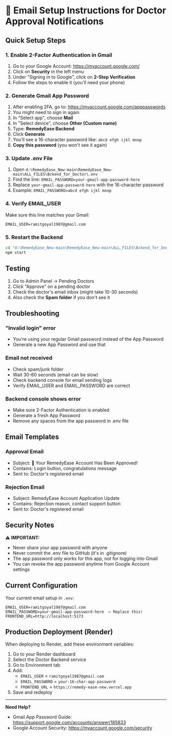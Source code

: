 # 📧 Email Setup Instructions for Doctor Approval Notifications

## Quick Setup Steps

### 1. Enable 2-Factor Authentication in Gmail
1. Go to your Google Account: https://myaccount.google.com/
2. Click on **Security** in the left menu
3. Under "Signing in to Google", click on **2-Step Verification**
4. Follow the steps to enable it (you'll need your phone)

### 2. Generate Gmail App Password
1. After enabling 2FA, go to: https://myaccount.google.com/apppasswords
2. You might need to sign in again
3. In "Select app", choose **Mail**
4. In "Select device", choose **Other (Custom name)**
5. Type: **RemedyEase Backend**
6. Click **Generate**
7. You'll see a 16-character password like: `abcd efgh ijkl mnop`
8. **Copy this password** (you won't see it again)

### 3. Update .env File
1. Open `d:\RemedyEase_New-main\RemedyEase_New-main\ALL_FILES\Bckend_for_Doctor\.env`
2. Find the line: `EMAIL_PASSWORD=your-gmail-app-password-here`
3. Replace `your-gmail-app-password-here` with the 16-character password
4. Example: `EMAIL_PASSWORD=abcd efgh ijkl mnop`

### 4. Verify EMAIL_USER
Make sure this line matches your Gmail:
```
EMAIL_USER=ramitgoyal1987@gmail.com
```

### 5. Restart the Backend
```bash
cd "d:\RemedyEase_New-main\RemedyEase_New-main\ALL_FILES\Bckend_for_Doctor"
npm start
```

## Testing

1. Go to Admin Panel → Pending Doctors
2. Click "Approve" on a pending doctor
3. Check the doctor's email inbox (might take 10-30 seconds)
4. Also check the **Spam folder** if you don't see it

## Troubleshooting

### "Invalid login" error
- You're using your regular Gmail password instead of the App Password
- Generate a new App Password and use that

### Email not received
- Check spam/junk folder
- Wait 30-60 seconds (email can be slow)
- Check backend console for email sending logs
- Verify EMAIL_USER and EMAIL_PASSWORD are correct

### Backend console shows error
- Make sure 2-Factor Authentication is enabled
- Generate a fresh App Password
- Remove any spaces from the app password in .env file

## Email Templates

### Approval Email
- Subject: 🎉 Your RemedyEase Account Has Been Approved!
- Contains: Login button, congratulations message
- Sent to: Doctor's registered email

### Rejection Email
- Subject: RemedyEase Account Application Update
- Contains: Rejection reason, contact support button
- Sent to: Doctor's registered email

## Security Notes

⚠️ **IMPORTANT:**
- Never share your app password with anyone
- Never commit the .env file to GitHub (it's in .gitignore)
- The app password only works for this app, not for logging into Gmail
- You can revoke the app password anytime from Google Account settings

## Current Configuration

Your current email setup in `.env`:
```
EMAIL_USER=ramitgoyal1987@gmail.com
EMAIL_PASSWORD=your-gmail-app-password-here  ← Replace this!
FRONTEND_URL=http://localhost:5173
```

## Production Deployment (Render)

When deploying to Render, add these environment variables:
1. Go to your Render dashboard
2. Select the Doctor Backend service
3. Go to Environment tab
4. Add:
   - `EMAIL_USER` = `ramitgoyal1987@gmail.com`
   - `EMAIL_PASSWORD` = `your-16-char-app-password`
   - `FRONTEND_URL` = `https://remedy-ease-new.vercel.app`
5. Save and redeploy

---

**Need Help?**
- Gmail App Password Guide: https://support.google.com/accounts/answer/185833
- Google Account Security: https://myaccount.google.com/security
